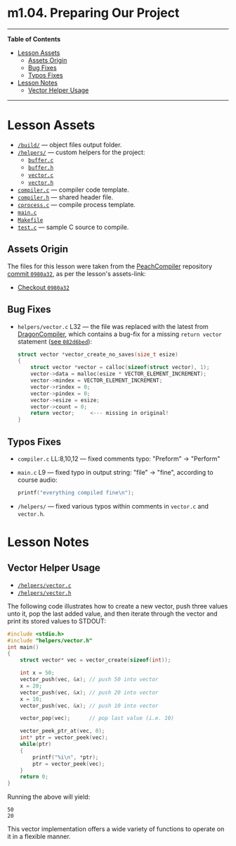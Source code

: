 # m1.04. Preparing Our Project

-----

**Table of Contents**

<!-- MarkdownTOC autolink="true" bracket="round" autoanchor="false" lowercase="only_ascii" uri_encoding="true" levels="1,2,3,4" -->

- [Lesson Assets](#lesson-assets)
    - [Assets Origin](#assets-origin)
    - [Bug Fixes](#bug-fixes)
    - [Typos Fixes](#typos-fixes)
- [Lesson Notes](#lesson-notes)
    - [Vector Helper Usage](#vector-helper-usage)

<!-- /MarkdownTOC -->

-----

# Lesson Assets

- [`/build/`][build/] — object files output folder.
- [`/helpers/`][helpers/] — custom helpers for the project:
    + [`buffer.c`][buffer.c]
    + [`buffer.h`][buffer.h]
    + [`vector.c`][vector.c]
    + [`vector.h`][vector.h]
- [`compiler.c`][compiler.c] — compiler code template.
- [`compiler.h`][compiler.h] — shared header file.
- [`cprocess.c`][cprocess.c] — compile process template.
- [`main.c`][main.c]
- [`Makefile`][Makefile]
- [`test.c`][test.c] — sample C source to compile.

## Assets Origin

The files for this lesson were taken from the [PeachCompiler] repository [commit `0980a32`][0980a32], as per the lesson's assets-link:

- [Checkout `0980a32`][0980a32 tree]

## Bug Fixes

- `helpers/vector.c` L32 — the file was replaced with the latest from [DragonCompiler], which contains a bug-fix for a missing `return vector` statement ([see `082d6bed`][082d6bed]):

    ```c
    struct vector *vector_create_no_saves(size_t esize)
    {
        struct vector *vector = calloc(sizeof(struct vector), 1);
        vector->data = malloc(esize * VECTOR_ELEMENT_INCREMENT);
        vector->mindex = VECTOR_ELEMENT_INCREMENT;
        vector->rindex = 0;
        vector->pindex = 0;
        vector->esize = esize;
        vector->count = 0;
        return vector;     <--- missing in original!
    }
    ```

## Typos Fixes

- `compiler.c` LL:8,10,12 — fixed comments typo: "Preform" &rarr; "Perform"
- `main.c` L9 — fixed typo in output string: "file" &rarr; "fine", according to course audio:

    ```c
    printf("everything compiled fine\n");
    ```

- `/helpers/` — fixed various typos within comments in `vector.c` and `vector.h`.

# Lesson Notes

## Vector Helper Usage

- [`/helpers/vector.c`][vector.c]
- [`/helpers/vector.h`][vector.h]

The following code illustrates how to create a new vector, push three values unto it, pop the last added value, and then iterate through the vector and print its stored values to STDOUT:

```c
#include <stdio.h>
#include "helpers/vector.h"
int main()
{
    struct vector* vec = vector_create(sizeof(int));

    int x = 50;
    vector_push(vec, &x); // push 50 into vector
    x = 20;
    vector_push(vec, &x); // push 20 into vector
    x = 10;
    vector_push(vec, &x); // push 10 into vector

    vector_pop(vec);      // pop last value (i.e. 10)

    vector_peek_ptr_at(vec, 0);
    int* ptr = vector_peek(vec);
    while(ptr)
    {
        printf("%i\n", *ptr);
        ptr = vector_peek(vec);
    }
    return 0;
}

```

Running the above will yield:

    50
    20

This vector implementation offers a wide variety of functions to operate on it in a flexible manner.

<!-----------------------------------------------------------------------------
                               REFERENCE LINKS
------------------------------------------------------------------------------>

<!-- PeachCompiler -->

[PeachCompiler]: https://github.com/nibblebits/PeachCompiler

[0980a32]: https://github.com/nibblebits/PeachCompiler/commit/0980a32bf2618d54e629b5e560fc44385a130d8c "PeachCompiler commit 0980a32: Preparing Our Project"
[0980a32 tree]: https://github.com/nibblebits/PeachCompiler/tree/0980a32bf2618d54e629b5e560fc44385a130d8c "Navigate PeachCompiler repository checkout 0980a32"

<!-- DragonCompiler -->

[DragonCompiler]: https://github.com/nibblebits/DragonCompiler

[082d6bed]: https://github.com/nibblebits/DragonCompiler/commit/082d6bed9bbb59af989d7a707060eceee1567809 "DragonCompiler commit 082d6bed: Update vector.c"

<!-- files -->

[build/]: ./build/
[helpers/]: ./helpers/

[buffer.c]: ./helpers/buffer.c
[buffer.h]: ./helpers/buffer.h
[vector.c]: ./helpers/vector.c
[vector.h]: ./helpers/vector.h

[compiler.c]: ./compiler.c
[compiler.h]: ./compiler.h
[cprocess.c]: ./cprocess.c
[main.c]: ./main.c
[Makefile]: ./Makefile
[test.c]: ./test.c

<!-- EOF -->
